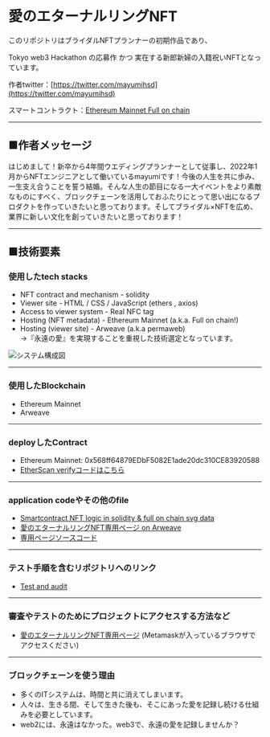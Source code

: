# 愛のエターナルリングNFT


このリポジトリはブライダルNFTプランナーの初期作品であり、

Tokyo web3 Hackathon の応募作 かつ 実在する新郎新婦の入籍祝いNFTとなっています。

作者twitter：[https://twitter.com/mayumihsd](https://twitter.com/mayumihsd)

スマートコントラクト：[Ethereum Mainnet Full on chain](https://etherscan.io/address/0x568ff64879edbf5082e1ade20dc310ce83920588#code)


---
## ■作者メッセージ
はじめまして！新卒から4年間ウエディングプランナーとして従事し、2022年1月からNFTエンジニアとして働いているmayumiです！今後の人生を共に歩み、一生支え合うことを誓う結婚。そんな人生の節目になる一大イベントをより素敵なものにすべく、ブロックチェーンを活用しておふたりにとって思い出になるプロダクトを作っていきたいと思っております。そしてブライダル×NFTを広め、業界に新しい文化を創っていきたいと思っております！

---

## ■技術要素

### 使用したtech stacks
- NFT contract and mechanism - solidity
- Viewer site - HTML / CSS / JavaScript (ethers , axios)
- Access to viewer system - Real NFC tag
- Hosting (NFT metadata) - Ethereum Mainnet  (a.k.a. Full on chain!)
- Hosting (viewer site)  - Arweave (a.k.a permaweb)  
→『永遠の愛』を実現することを重視した技術選定となっています。

![システム構成図](https://arweave.net/KqmwV_NDhiaKbfjLK6HTSVTK0O9-fZjeuq-GNUbwaN4)

---

### 使用したBlockchain
- Ethereum Mainnet
- Arweave

---
### deployしたContract
- Ethereum Mainnet: 0x568ff64879EDbF5082E1ade20dc310CE83920588
- [EtherScan verifyコードはこちら](https://etherscan.io/address/0x568ff64879edbf5082e1ade20dc310ce83920588#code)

---
### application codeやその他のfile
- [Smartcontract NFT logic in solidity & full on chain svg data](https://github.com/mayumi26/WeddingNFT/tree/main/solidity)
- [愛のエターナルリングNFT専用ページ on Arweave](https://arweave.net/Q6rbh4zpvNoTpvzoCuuSsN7OfzncLlzn0RsVnp3PEzc)
- [専用ページソースコード](https://github.com/mayumi26/WeddingNFT/tree/main/weddingsite)

---
### テスト手順を含むリポジトリへのリンク
- [Test and audit](https://github.com/mayumi26/WeddingNFT/tree/main/hackathon/test/test.md)

---
### 審査やテストのためにプロジェクトにアクセスする方法など
- [愛のエターナルリングNFT専用ページ](https://arweave.net/Q6rbh4zpvNoTpvzoCuuSsN7OfzncLlzn0RsVnp3PEzc)
(Metamaskが入っているブラウザでアクセスください)

---
### ブロックチェーンを使う理由
- 多くのITシステムは、時間と共に消えてしまいます。
- 人々は、生きる間、そして生きた後も、そこにあった愛を記録し続ける仕組みを必要としています。
- web2には、永遠はなかった。web3で、永遠の愛を記録しませんか？
